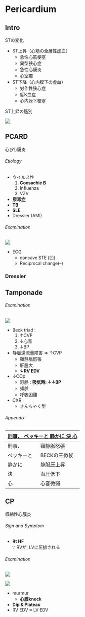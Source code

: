 <!--
Filename: 	Pericardium.md
Project: 	/Users/shume/Developer/mnemosyne/docs/MMB/docs/c_CV
Author: 	shumez <https://github.com/shumez>
Created: 	2019-04-03 17:27:2
Modified: 	2019-09-05 20:09:22
-----
Copyright (c) 2019 shumez
-->

# Pericardium

## Intro

STの変化

- ST上昇（心筋の全層性虚血）
    - 急性心筋梗塞
    - 異型狭心症
    - 急性心膜炎
    - 心室瘤
- ST下降（心内膜下の虚血）
    - 労作性狭心症
    - 低K血症
    - 心内膜下梗塞

ST上昇の鑑別

![](https://qb.medilink-study.com/images/84A057_bas_c_020.jpg)

<!-- <h6 id='intro-def'>Definition</h6> -->
<!-- <h6 id='intro-eti'>Etiology</h6> -->
<!-- <h6 id='intro-epi'>Epidemiology</h6> -->
<!-- <h6 id='intro-cls'>Classification</h6> -->
<!-- <h6 id='intro-sx'>Sign and Symptom</h6> -->
<!-- <h6 id='intro-cmp'>Complication</h6> -->
<!-- <h6 id='intro-ex'>Examination</h6> -->
<!-- <h6 id='intro-dx'>Diagnosis</h6> -->
<!-- <h6 id='intro-tx'>Treatment</h6> -->
<!-- <h6 id='intro-prg'>Prognosis</h6> -->
<!-- <h6 id='intro-app'>Appendix</h6> -->


## PCARD

心(外)膜炎

<!-- <h6 id='pcard-def'>Definition</h6> -->
<h6 id='pcard-eti'>Etiology</h6>

- ウイルス性
    1. **Coxsachie B**
    2. Influenza
    3. VZV
- **尿毒症**
- **TB**
- **SLE**
- Dressler (AMI)

<!-- <h6 id='pcard-epi'>Epidemiology</h6> -->
<!-- <h6 id='pcard-cls'>Classification</h6> -->
<!-- <h6 id='pcard-sx'>Sign and Symptom</h6> -->
<!-- <h6 id='pcard-cmp'>Complication</h6> -->
<h6 id='pcard-ex'>Examination</h6>

![](https://qb.medilink-study.com/images/107A033_ima_c_010.jpg)

- ECG
    - concave STE (凹)
    - Reciprocal change(–)

<!-- <h6 id='pcard-dx'>Diagnosis</h6> -->
<!-- <h6 id='pcard-tx'>Treatment</h6> -->
<!-- <h6 id='pcard-prg'>Prognosis</h6> -->
<!-- <h6 id='pcard-app'>Appendix</h6> -->


### Dressler

<!-- <h6 id='dressler-def'>Definition</h6> -->
<!-- <h6 id='dressler-eti'>Etiology</h6> -->
<!-- <h6 id='dressler-epi'>Epidemiology</h6> -->
<!-- <h6 id='dressler-cls'>Classification</h6> -->
<!-- <h6 id='dressler-sx'>Sign and Symptom</h6> -->
<!-- <h6 id='dressler-cmp'>Complication</h6> -->
<!-- <h6 id='dressler-ex'>Examination</h6> -->
<!-- <h6 id='dressler-dx'>Diagnosis</h6> -->
<!-- <h6 id='dressler-tx'>Treatment</h6> -->
<!-- <h6 id='dressler-prg'>Prognosis</h6> -->
<!-- <h6 id='dressler-app'>Appendix</h6> -->


## Tamponade

<!-- <h6 id='tamponade-def'>Definition</h6> -->
<!-- <h6 id='tamponade-eti'>Etiology</h6> -->
<!-- <h6 id='tamponade-epi'>Epidemiology</h6> -->
<!-- <h6 id='tamponade-cls'>Classification</h6> -->
<!-- <h6 id='tamponade-sx'>Sign and Symptom</h6> -->
<!-- <h6 id='tamponade-cmp'>Complication</h6> -->
<h6 id='tamponade-ex'>Examination</h6>

![](https://qb.medilink-study.com/images/111A040A.jpg)

- Beck triad :
    1. ↑CVP
    2. ↓心音
    3. ↓BP
- 静脈還流量障害 ⇒ ↑CVP
    - 頸静脈怒張
    - 肝腫大
    - **↓RV EDV**
- ↓COp
    - 奇脈 : **吸気時: ↓↓BP**
    - 頻脈
    - 呼吸困難
- CXR
    - きんちゃく型

<!-- <h6 id='tamponade-dx'>Diagnosis</h6> -->
<!-- <h6 id='tamponade-tx'>Treatment</h6> -->
<!-- <h6 id='tamponade-prg'>Prognosis</h6> -->
<h6 id='tamponade-app'>Appendix</h6>

<table>
    <thead>
        <tr>
            <th colspan="2"><u>刑事、 ベッキーと 静かに 決 心</u></th>
        </tr>
    </thead>
    <tbody>
        <tr>
            <td>刑事、</td>
            <td>頸静脈怒張</td>
        </tr>
        <tr>
            <td>ベッキーと</td>
            <td>BECKの三徴候</td>
        </tr>
        <tr>
            <td>静かに</td>
            <td>静脈圧上昇</td>
        </tr>
        <tr>
            <td>決</td>
            <td>血圧低下</td>
        </tr>
        <tr>
            <td>心</td>
            <td>心音微弱</td>
        </tr>
    </tbody>
</table>


## CP

収縮性心膜炎

<!-- <h6 id='cp-def'>Definition</h6> -->
<!-- <h6 id='cp-eti'>Etiology</h6> -->
<!-- <h6 id='cp-epi'>Epidemiology</h6> -->
<!-- <h6 id='cp-cls'>Classification</h6> -->
<h6 id='cp-sx'>Sign and Symptom</h6>

- **Rt HF**  
    ∵ RVが, LVに圧排される

<!-- <h6 id='cp-cmp'>Complication</h6> -->
<h6 id='cp-ex'>Examination</h6>

![](https://qb.medilink-study.com/images/95H004_ima_c_010.jpg)

![](https://qb.medilink-study.com/images/97A021_ref_c_020.jpg)

- murmur
    - **心膜knock**
- **Dip & Plateau**
- RV EDV ≈ LV EDV

<!-- <h6 id='cp-dx'>Diagnosis</h6> -->
<!-- <h6 id='cp-tx'>Treatment</h6> -->
<!-- <h6 id='cp-prg'>Prognosis</h6> -->
<!-- <h6 id='cp-app'>Appendix</h6> -->


## 
<!-- ## -->
<!-- <h6 id='-def'>Definition</h6> -->
<!-- <h6 id='-eti'>Etiology</h6> -->
<!-- <h6 id='-epi'>Epidemiology</h6> -->
<!-- <h6 id='-cls'>Classification</h6> -->
<!-- <h6 id='-sx'>Sign and Symptom</h6> -->
<!-- <h6 id='-cmp'>Complication</h6> -->
<!-- <h6 id='-ex'>Examination</h6> -->
<!-- <h6 id='-dx'>Diagnosis</h6> -->
<!-- <h6 id='-tx'>Treatment</h6> -->
<!-- <h6 id='-prg'>Prognosis</h6> -->
<!-- <h6 id='-app'>Appendix</h6> -->

<!-- <style type="text/css">
	img{width: 50%; float: right;}
</style> -->